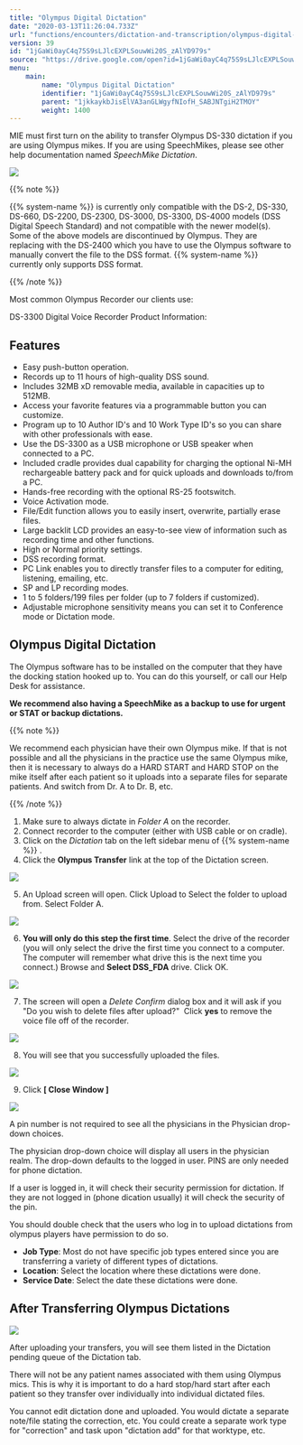 ```yaml
---
title: "Olympus Digital Dictation"
date: "2020-03-13T11:26:04.733Z"
url: "functions/encounters/dictation-and-transcription/olympus-digital-dictation.html"
version: 39
id: "1jGaWi0ayC4q75S9sLJlcEXPLSouwWi20S_zAlYD979s"
source: "https://drive.google.com/open?id=1jGaWi0ayC4q75S9sLJlcEXPLSouwWi20S_zAlYD979s"
menu:
    main:
        name: "Olympus Digital Dictation"
        identifier: "1jGaWi0ayC4q75S9sLJlcEXPLSouwWi20S_zAlYD979s"
        parent: "1jkkaykbJisElVA3anGLWgyfNIofH_SABJNTgiH2TMOY"
        weight: 1400
---
```

MIE must first turn on the ability to transfer Olympus DS-330 dictation if you are using Olympus mikes. If you are using SpeechMikes, please see other help documentation named *SpeechMike Dictation*.

![](olympus-digital-dictation.images/image2.png)

{{% note %}}

{{% system-name %}} is currently only compatible with the DS-2, DS-330, DS-660, DS-2200, DS-2300, DS-3000, DS-3300, DS-4000 models (DSS Digital Speech Standard) and not compatible with the newer model(s).  Some of the above models are discontinued by Olympus. They are replacing with the DS-2400 which you have to use the Olympus software to manually convert the file to the DSS format. {{% system-name %}} currently only supports DSS format.

{{% /note %}}


Most common Olympus Recorder our clients use:

DS-3300 Digital Voice Recorder Product Information:

## Features

* Easy push-button operation.
* Records up to 11 hours of high-quality DSS sound.
* Includes 32MB xD removable media, available in capacities up to 512MB.
* Access your favorite features via a programmable button you can customize.
* Program up to 10 Author ID's and 10 Work Type ID's so you can share with other professionals with ease.
* Use the DS-3300 as a USB microphone or USB speaker when connected to a PC.
* Included cradle provides dual capability for charging the optional Ni-MH rechargeable battery pack and for quick uploads and downloads to/from a PC.
* Hands-free recording with the optional RS-25 footswitch.
* Voice Activation mode.
* File/Edit function allows you to easily insert, overwrite, partially erase files.
* Large backlit LCD provides an easy-to-see view of information such as recording time and other functions.
* High or Normal priority settings.
* DSS recording format.
* PC Link enables you to directly transfer files to a computer for editing, listening, emailing, etc.
* SP and LP recording modes.
* 1 to 5 folders/199 files per folder (up to 7 folders if customized).
* Adjustable microphone sensitivity means you can set it to Conference mode or Dictation mode.

## Olympus Digital Dictation

The Olympus software has to be installed on the computer that they have the docking station hooked up to. You can do this yourself, or call our Help Desk for assistance.

**We recommend also having a SpeechMike as a backup to use for urgent or STAT or backup dictations.**

{{% note %}}

We recommend each physician have their own Olympus mike. If that is not possible and all the physicians in the practice use the same Olympus mike, then it is necessary to always do a HARD START and HARD STOP on the mike itself after each patient so it uploads into a separate files for separate patients. And switch from Dr. A to Dr. B, etc.

{{% /note %}}




1. Make sure to always dictate in <em>Folder A</em> on the recorder.
2. Connect recorder to the computer (either with USB cable or on cradle).
3. Click on the <em>Dictation</em> tab on the left sidebar menu of {{% system-name %}} .
4. Click the <strong>Olympus Transfer</strong> link at the top of the Dictation screen.



![](olympus-digital-dictation.images/image8.png)



5. An Upload screen will open. Click Upload to Select the folder to upload from. Select Folder A.



![](olympus-digital-dictation.images/image4.png)



6. <strong>You will only do this step the first time</strong>. Select the drive of the recorder (you will only select the drive the first time you connect to a computer.  The computer will remember what drive this is the next time you connect.) Browse and <strong>Select DSS_FDA</strong> drive. Click OK.



![](olympus-digital-dictation.images/image6.png)



7. The screen will open a <em>Delete Confirm</em> dialog box and it will ask if you "Do you wish to delete files after upload?"  Click <strong>yes</strong> to remove the voice file off of the recorder.



![](olympus-digital-dictation.images/image3.png)



8. You will see that you successfully uploaded the files.



![](olympus-digital-dictation.images/image5.png)



9. Click <strong>[ Close Window ]</strong>



![](olympus-digital-dictation.images/image1.png)





A pin number is not required to see all the physicians in the Physician drop-down choices.



The physician drop-down choice will display all users in the physician realm. The drop-down defaults to the logged in user. PINS are only needed for phone dictation.



If a user is logged in, it will check their security permission for dictation. If they are not logged in (phone dication usually) it will check the security of the pin.



You should double check that the users who log in to upload dictations from olympus players have permission to do so.

* <strong>Job Type</strong>: Most do not have specific job types entered since you are transferring a variety of different types of dictations.
* <strong>Location</strong>: Select the location where these dictations were done.
* <strong>Service Date</strong>: Select the date these dictations were done.

## After Transferring Olympus Dictations

![](olympus-digital-dictation.images/image7.png)

After uploading your transfers, you will see them listed in the Dictation pending queue of the Dictation tab.

There will not be any patient names associated with them using Olympus mics. This is why it is important to do a hard stop/hard start after each patient so they transfer over individually into individual dictated files.

You cannot edit dictation done and uploaded. You would dictate a separate note/file stating the correction, etc. You could create a separate work type for "correction" and task upon "dictation add" for that worktype, etc.

